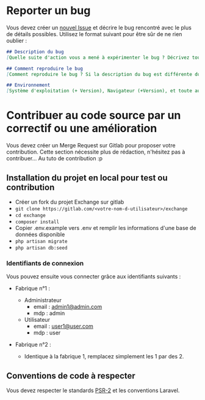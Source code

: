 # Reporter un bug

Vous devez créer un [nouvel Issue](https://gitlab.com/simplon-roanne/exchange/issues/new?issue%5Bassignee_id%5D=&issue%5Bmilestone_id%5D=) et décrire le bug rencontré avec le plus de détails possibles.
Utilisez le format suivant pour être sûr de ne rien oublier :
```md
## Description du bug
[Quelle suite d'action vous a mené à expérimenter le bug ? Décrivez tout ce qui s'est passé ici]

## Comment reproduire le bug
[Comment reproduire le bug ? Si la description du bug est différente du moyen de reproduction, ajoutez cette étape]

## Environnement
[Système d'exploitation (+ Version), Navigateur (+Version), et toute autre information utile]
```

# Contribuer au code source par un correctif ou une amélioration

Vous devez créer un Merge Request sur Gitlab pour proposer votre contribution.
Cette section nécessite plus de rédaction, n'hésitez pas à contribuer... Au tuto de contribution :p

## Installation du projet en local pour test ou contribution

- Créer un fork du projet Exchange sur gitlab
- `git clone https://gitlab.com/<votre-nom-d-utilisateur>/exchange`
- `cd exchange`
- `composer install`
-  Copier .env.example vers .env et remplir les informations d'une base de données disponible
- `php artisan migrate`
- `php artisan db:seed`

### Identifiants de connexion

Vous pouvez ensuite vous connecter grâce aux identifiants suivants :

+ Fabrique n°1 :
    + Administrateur
        + email : admin1@admin.com
        + mdp : admin
    + Utilisateur
        + email : user1@user.com
        + mdp : user


+ Fabrique n°2 :
    + Identique à la fabrique 1, remplacez simplement les 1 par des 2.

## Conventions de code à respecter

Vous devez respecter le standards [PSR-2](https://github.com/php-fig/fig-standards/blob/master/accepted/PSR-2-coding-style-guide.md) et les conventions Laravel.
